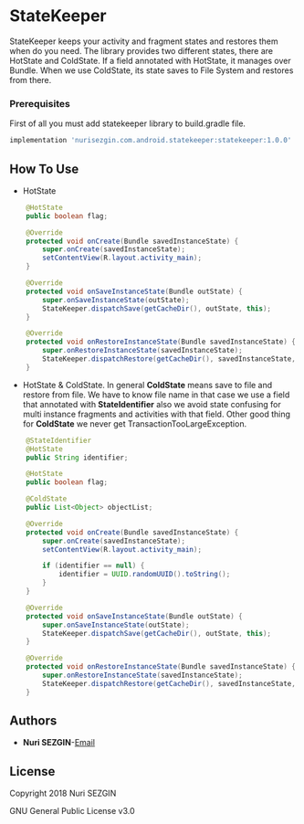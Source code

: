# StateKeeper
StateKeeper keeps your activity and fragment states and restores them when do you need. The library provides two different states, there are HotState and ColdState. If a field annotated with HotState, it manages over Bundle. When we use ColdState, its state saves to File System and restores from there. 

### Prerequisites
First of all you must add statekeeper library to build.gradle file.
```groovy
implementation 'nurisezgin.com.android.statekeeper:statekeeper:1.0.0'
```

## How To Use
* HotState 
```java
    @HotState
    public boolean flag;

    @Override
    protected void onCreate(Bundle savedInstanceState) {
        super.onCreate(savedInstanceState);
        setContentView(R.layout.activity_main);
    }

    @Override
    protected void onSaveInstanceState(Bundle outState) {
        super.onSaveInstanceState(outState);
        StateKeeper.dispatchSave(getCacheDir(), outState, this);
    }

    @Override
    protected void onRestoreInstanceState(Bundle savedInstanceState) {
        super.onRestoreInstanceState(savedInstanceState);
        StateKeeper.dispatchRestore(getCacheDir(), savedInstanceState, this);
    }
```

* HotState & ColdState. In general **ColdState** means save to file and restore from file. We have to know file name in that case we use a field that annotated with **StateIdentifier** also we avoid state confusing for multi instance fragments and activities with that field. Other good thing for **ColdState** we never get TransactionTooLargeException.
```java
    @StateIdentifier
    @HotState
    public String identifier;

    @HotState
    public boolean flag;

    @ColdState
    public List<Object> objectList;

    @Override
    protected void onCreate(Bundle savedInstanceState) {
        super.onCreate(savedInstanceState);
        setContentView(R.layout.activity_main);

        if (identifier == null) {
            identifier = UUID.randomUUID().toString();
        }
    }

    @Override
    protected void onSaveInstanceState(Bundle outState) {
        super.onSaveInstanceState(outState);
        StateKeeper.dispatchSave(getCacheDir(), outState, this);
    }

    @Override
    protected void onRestoreInstanceState(Bundle savedInstanceState) {
        super.onRestoreInstanceState(savedInstanceState);
        StateKeeper.dispatchRestore(getCacheDir(), savedInstanceState, this);
    }
```
## Authors
* **Nuri SEZGIN**-[Email](acnnurisezgin@gmail.com)

## License
Copyright 2018 Nuri SEZGIN

GNU General Public License v3.0
